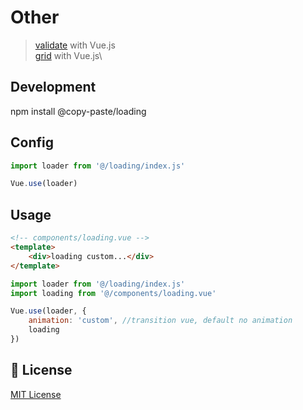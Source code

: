 # Other

> <a href="https://github.com/pipat2468/copy-paste-validate">validate</a> with Vue.js\
> <a href="https://github.com/pipat2468/copy-paste-grid">grid</a> with Vue.js\

## Development

npm install @copy-paste/loading

## Config

```js
import loader from '@/loading/index.js'

Vue.use(loader)
```

## Usage

```html
<!-- components/loading.vue -->
<template>
    <div>loading custom...</div>
</template>
```

```js
import loader from '@/loading/index.js'
import loading from '@/components/loading.vue'

Vue.use(loader, {
    animation: 'custom', //transition vue, default no animation
    loading
})
```

## 📑 License

[MIT License](./LICENSE)
